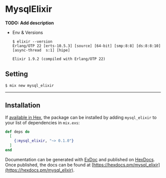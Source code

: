 # MysqlElixir

**TODO: Add description**

- Env & Versions

  ```
  $ elixir --version
  Erlang/OTP 22 [erts-10.5.3] [source] [64-bit] [smp:8:8] [ds:8:8:10] [async-thread  s:1] [hipe]

  Elixir 1.9.2 (compiled with Erlang/OTP 22)
  ```

## Setting

```
$ mix new mysql_elixir
```

---

## Installation

If [available in Hex](https://hex.pm/docs/publish), the package can be installed
by adding `mysql_elixir` to your list of dependencies in `mix.exs`:

```elixir
def deps do
  [
    {:mysql_elixir, "~> 0.1.0"}
  ]
end
```

Documentation can be generated with [ExDoc](https://github.com/elixir-lang/ex_doc)
and published on [HexDocs](https://hexdocs.pm). Once published, the docs can
be found at [https://hexdocs.pm/mysql_elixir](https://hexdocs.pm/mysql_elixir).

